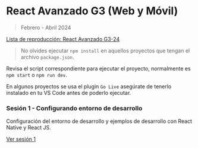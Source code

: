 # React Avanzado G3 (Web y Móvil)

> Febrero - Abril 2024

[Lista de reproducción: React Avanzado G3-24]()

> No olvides ejecutar `npm install` en aquellos proyectos que tengan el archivo `package.json`.

Revisa el script correspondiente para ejecutar el proyecto, normalmente es `npm start` o `npm run dev`.

En algunos proyectos se usa el plugin `Go Live` asegúrate de tenerlo instalado en tu VS Code antes de poderlo ejecutar.

### Sesión 1 - Configurando entorno de desarrollo

Configuración del entorno de desarrollo y ejemplos de desarrollo con React Native y React JS.

[Ver sesión 1]()
